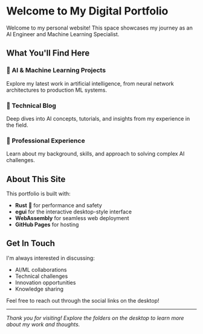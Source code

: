 # Welcome to My Digital Portfolio

Welcome to my personal website! This space showcases my journey as an AI Engineer and Machine Learning Specialist.

## What You'll Find Here

### 🤖 AI & Machine Learning Projects
Explore my latest work in artificial intelligence, from neural network architectures to production ML systems.

### 📝 Technical Blog
Deep dives into AI concepts, tutorials, and insights from my experience in the field.

### 💼 Professional Experience
Learn about my background, skills, and approach to solving complex AI challenges.

## About This Site

This portfolio is built with:
- **Rust** 🦀 for performance and safety
- **egui** for the interactive desktop-style interface  
- **WebAssembly** for seamless web deployment
- **GitHub Pages** for hosting

## Get In Touch

I'm always interested in discussing:
- AI/ML collaborations
- Technical challenges
- Innovation opportunities
- Knowledge sharing

Feel free to reach out through the social links on the desktop!

---

*Thank you for visiting! Explore the folders on the desktop to learn more about my work and thoughts.*